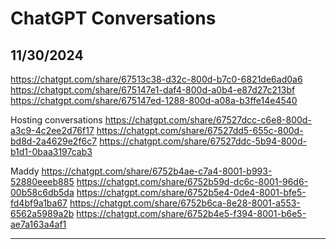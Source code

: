 # ChatGPT Conversations

## 11/30/2024

https://chatgpt.com/share/67513c38-d32c-800d-b7c0-6821de6ad0a6
https://chatgpt.com/share/675147e1-daf4-800d-a0b4-e87d27c213bf
https://chatgpt.com/share/675147ed-1288-800d-a08a-b3ffe14e4540

Hosting conversations
https://chatgpt.com/share/67527dcc-c6e8-800d-a3c9-4c2ee2d76f17
https://chatgpt.com/share/67527dd5-655c-800d-bd8d-2a4629e2f6c7
https://chatgpt.com/share/67527ddc-5b94-800d-b1d1-0baa3197cab3

Maddy
https://chatgpt.com/share/6752b4ae-c7a4-8001-b993-52880eeeb885
https://chatgpt.com/share/6752b59d-dc6c-8001-96d6-00b58c6db5da
https://chatgpt.com/share/6752b5e4-0de4-8001-bfe5-fd4bf9a1ba67
https://chatgpt.com/share/6752b6ca-8e28-8001-a553-6562a5989a2b
https://chatgpt.com/share/6752b4e5-f394-8001-b6e5-ae7a163a4af1


*** ***